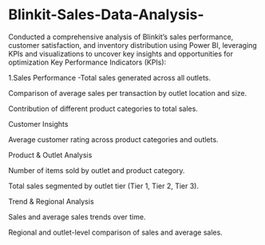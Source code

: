 # Blinkit-Sales-Data-Analysis-
Conducted a comprehensive analysis of Blinkit’s sales performance, customer satisfaction, and inventory distribution using Power BI, leveraging KPIs and visualizations to uncover key insights and opportunities for optimization
Key Performance Indicators (KPIs):

1.Sales Performance
-Total sales generated across all outlets.

Comparison of average sales per transaction by outlet location and size.

Contribution of different product categories to total sales.

Customer Insights

Average customer rating across product categories and outlets.

Product & Outlet Analysis

Number of items sold by outlet and product category.

Total sales segmented by outlet tier (Tier 1, Tier 2, Tier 3).

Trend & Regional Analysis

Sales and average sales trends over time.

Regional and outlet-level comparison of sales and average sales.
